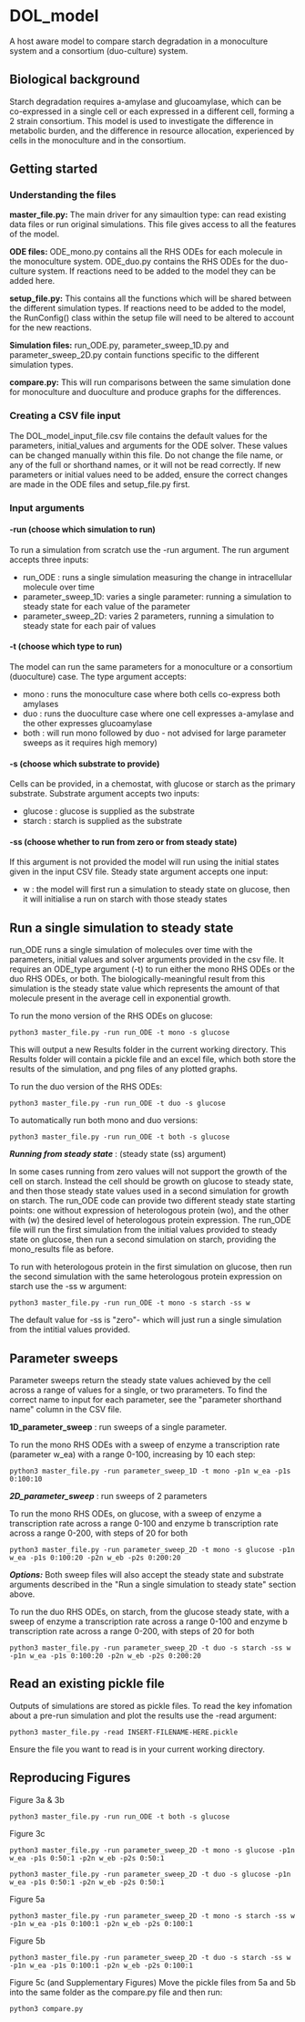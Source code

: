 # DOL_model

A host aware model to compare starch degradation in a monoculture system and a consortium (duo-culture) system. 

## Biological background 
Starch degradation requires a-amylase and glucoamylase, which can be co-expressed in a single cell or each expressed in a different cell, forming a 2 strain consortium. This model is used to investigate the difference in metabolic burden, and the difference in resource allocation, experienced by cells in the monoculture and in the consortium.  

## Getting started

### Understanding the files

**master_file.py:** The main driver for any simaultion type: can read existing data files or run original simulations. This file gives access to all the features of the model. 

**ODE files:** ODE_mono.py contains all the RHS ODEs for each molecule in the monoculture system. ODE_duo.py contains the RHS ODEs for the duo-culture system. If reactions need to be added to the model they can be added here.

**setup_file.py:** This contains all the functions which will be shared between the different simulation types. If reactions need to be added to the model, the RunConfig() class within the setup file will need to be altered to account for the new reactions. 

**Simulation files:** run_ODE.py, parameter_sweep_1D.py and parameter_sweep_2D.py contain functions specific to the different simulation types.

**compare.py:** This will run comparisons between the same simulation done for monoculture and duoculture and produce graphs for the differences.

### Creating a CSV file input

The DOL_model_input_file.csv file contains the default values for the parameters, initial_values and arguments for the ODE solver. These values can be changed manually within this file. 
Do not change the file name, or any of the full or shorthand names, or it will not be read correctly. If new parameters or initial values need to be added, ensure the correct changes are made in the ODE files and setup_file.py first.  

### Input arguments

#### -run (choose which simulation to run)

To run a simulation from scratch use the -run argument. The run argument accepts three inputs:
* run_ODE : runs a single simulation measuring the change in intracellular molecule over time
* parameter_sweep_1D: varies a single parameter: running a simulation to steady state for each value of the parameter
* parameter_sweep_2D: varies 2 parameters, running a simulation to steady state for each pair of values

#### -t (choose which type to run)

The model can run the same parameters for a monoculture or a consortium (duoculture) case. The type argument accepts:
* mono : runs the monoculture case where both cells co-express both amylases
* duo : runs the duoculture case where one cell expresses a-amylase and the other expresses glucoamylase
* both : will run mono followed by duo - not advised for large parameter sweeps as it requires high memory)

#### -s (choose which substrate to provide)

Cells can be provided, in a chemostat, with glucose or starch as the primary substrate. Substrate argument accepts two inputs:
* glucose : glucose is supplied as the substrate
* starch : starch is supplied as the substrate

#### -ss (choose whether to run from zero or from steady state)

If this argument is not provided the model will run using the initial states given in the input CSV file. Steady state argument accepts one input:
* w : the model will first run a simulation to steady state on glucose, then it will initialise a run on starch with those steady states

## Run a single simulation to steady state

run_ODE runs a single simulation of molecules over time with the parameters, initial values and solver arguments provided in the csv file. It requires an ODE_type argument (-t) to run either the mono RHS ODEs or the duo RHS ODEs, or both. The biologically-meaningful result from this simulation is the steady state value which represents the amount of that molecule present in the average cell in exponential growth. 

To run the mono version of the RHS ODEs on glucose:

```
python3 master_file.py -run run_ODE -t mono -s glucose
```
This will output a new Results folder in the current working directory. This Results folder will contain a pickle file and an excel file, which both store the results of the simulation, and png files of any plotted graphs.  

To run the duo version of the RHS ODEs:

```
python3 master_file.py -run run_ODE -t duo -s glucose
```

To automatically run both mono and duo versions:
```
python3 master_file.py -run run_ODE -t both -s glucose
```

***Running from steady state*** : (steady state (ss) argument)

In some cases running from zero values will not support the growth of the cell on starch. Instead the cell should be growth on glucose to steady state, and then those steady state values used in a second simulation for growth on starch. The run_ODE code can provide two different steady state starting points: one without expression of heterologous protein (wo), and the other with (w) the desired level of heterologous protein expression. The run_ODE file will run the first simulation from the initial values provided to steady state on glucose, then run a second simulation on starch, providing the mono_results file as before. 

To run with heterologous protein in the first simulation on glucose, then run the second simulation with the same heterologous protein expression on starch use the -ss w argument: 
```
python3 master_file.py -run run_ODE -t mono -s starch -ss w
```

The default value for -ss is "zero"- which will just run a single simulation from the intitial values provided. 


## Parameter sweeps
Parameter sweeps return the steady state values achieved by the cell across a range of values for a single, or two prarameters. To find the correct name to input for each parameter, see the "parameter shorthand name" column in the CSV file. 

**1D_parameter_sweep** : run sweeps of a single parameter. 

To run the mono RHS ODEs with a sweep of enzyme a transcription rate (parameter w_ea) with a range 0-100, increasing by 10 each step:
```
python3 master_file.py -run parameter_sweep_1D -t mono -p1n w_ea -p1s 0:100:10
```


***2D_parameter_sweep*** : run sweeps of 2 parameters

To run the mono RHS ODEs, on glucose, with a sweep of enzyme a transcription rate across a range 0-100 and enzyme b transcription rate across a range 0-200, with steps of 20 for both
```
python3 master_file.py -run parameter_sweep_2D -t mono -s glucose -p1n w_ea -p1s 0:100:20 -p2n w_eb -p2s 0:200:20
```

***Options:*** Both sweep files will also accept the steady state and substrate arguments described in the "Run a single simulation to steady state" section above.

To run the duo RHS ODEs, on starch, from the glucose steady state, with a sweep of enzyme a transcription rate across a range 0-100 and enzyme b transcription rate across a range 0-200, with steps of 20 for both
```
python3 master_file.py -run parameter_sweep_2D -t duo -s starch -ss w -p1n w_ea -p1s 0:100:20 -p2n w_eb -p2s 0:200:20
```


## Read an existing pickle file
Outputs of simulations are stored as pickle files. To read the key infomation about a pre-run simulation and plot the results use the -read argument:
```
python3 master_file.py -read INSERT-FILENAME-HERE.pickle
```
Ensure the file you want to read is in your current working directory.


## Reproducing Figures

Figure 3a & 3b
```
python3 master_file.py -run run_ODE -t both -s glucose
```

Figure 3c
```
python3 master_file.py -run parameter_sweep_2D -t mono -s glucose -p1n w_ea -p1s 0:50:1 -p2n w_eb -p2s 0:50:1
```
```
python3 master_file.py -run parameter_sweep_2D -t duo -s glucose -p1n w_ea -p1s 0:50:1 -p2n w_eb -p2s 0:50:1
```

Figure 5a
```
python3 master_file.py -run parameter_sweep_2D -t mono -s starch -ss w -p1n w_ea -p1s 0:100:1 -p2n w_eb -p2s 0:100:1
```

Figure 5b
```
python3 master_file.py -run parameter_sweep_2D -t duo -s starch -ss w -p1n w_ea -p1s 0:100:1 -p2n w_eb -p2s 0:100:1
```

Figure 5c (and Supplementary Figures)
Move the pickle files from 5a and 5b into the same folder as the compare.py file and then run:
```
python3 compare.py
```

